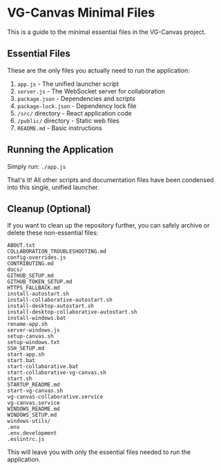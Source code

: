 # VG-Canvas Minimal Files

This is a guide to the minimal essential files in the VG-Canvas project.

## Essential Files

These are the only files you actually need to run the application:

1. `app.js` - The unified launcher script
2. `server.js` - The WebSocket server for collaboration
3. `package.json` - Dependencies and scripts
4. `package-lock.json` - Dependency lock file
5. `/src/` directory - React application code
6. `/public/` directory - Static web files
7. `README.md` - Basic instructions

## Running the Application

Simply run: `./app.js`

That's it! All other scripts and documentation files have been condensed into this single, unified launcher.

## Cleanup (Optional)

If you want to clean up the repository further, you can safely archive or delete these non-essential files:

```
ABOUT.txt
COLLABORATION_TROUBLESHOOTING.md
config-overrides.js
CONTRIBUTING.md
docs/
GITHUB_SETUP.md
GITHUB_TOKEN_SETUP.md
HTTPS_FALLBACK.md
install-autostart.sh
install-collaborative-autostart.sh
install-desktop-autostart.sh
install-desktop-collaborative-autostart.sh
install-windows.bat
rename-app.sh
server-windows.js
setup-canvas.sh
setup-windows.txt
SSH_SETUP.md
start-app.sh
start.bat
start-collaborative.bat
start-collaborative-vg-canvas.sh
start.sh
STARTUP_README.md
start-vg-canvas.sh
vg-canvas-collaborative.service
vg-canvas.service
WINDOWS_README.md
WINDOWS_SETUP.md
windows-utils/
.env
.env.development
.eslintrc.js
```

This will leave you with only the essential files needed to run the application.